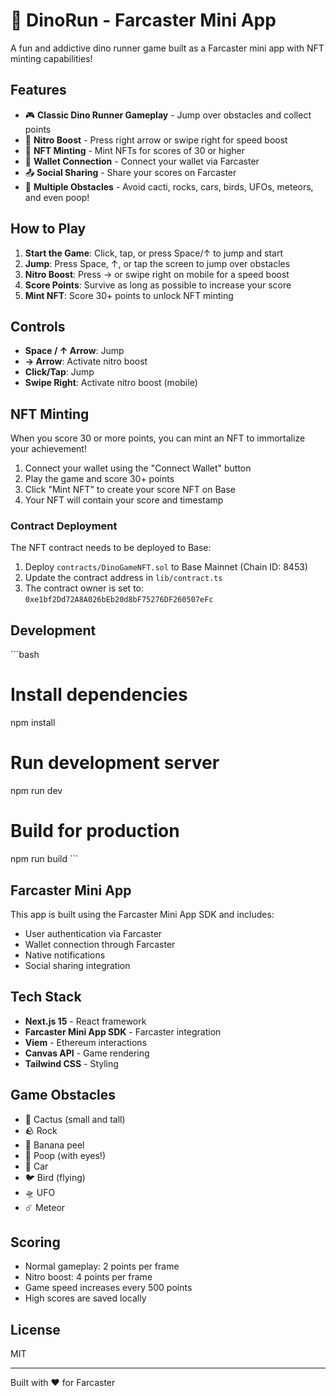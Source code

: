 # 🦕 DinoRun - Farcaster Mini App

A fun and addictive dino runner game built as a Farcaster mini app with NFT minting capabilities!

## Features

- 🎮 **Classic Dino Runner Gameplay** - Jump over obstacles and collect points
- 🚀 **Nitro Boost** - Press right arrow or swipe right for speed boost
- 🎨 **NFT Minting** - Mint NFTs for scores of 30 or higher
- 🔗 **Wallet Connection** - Connect your wallet via Farcaster
- 📤 **Social Sharing** - Share your scores on Farcaster
- 🎯 **Multiple Obstacles** - Avoid cacti, rocks, cars, birds, UFOs, meteors, and even poop!

## How to Play

1. **Start the Game**: Click, tap, or press Space/↑ to jump and start
2. **Jump**: Press Space, ↑, or tap the screen to jump over obstacles
3. **Nitro Boost**: Press → or swipe right on mobile for a speed boost
4. **Score Points**: Survive as long as possible to increase your score
5. **Mint NFT**: Score 30+ points to unlock NFT minting

## Controls

- **Space / ↑ Arrow**: Jump
- **→ Arrow**: Activate nitro boost
- **Click/Tap**: Jump
- **Swipe Right**: Activate nitro boost (mobile)

## NFT Minting

When you score 30 or more points, you can mint an NFT to immortalize your achievement!

1. Connect your wallet using the "Connect Wallet" button
2. Play the game and score 30+ points
3. Click "Mint NFT" to create your score NFT on Base
4. Your NFT will contain your score and timestamp

### Contract Deployment

The NFT contract needs to be deployed to Base:

1. Deploy `contracts/DinoGameNFT.sol` to Base Mainnet (Chain ID: 8453)
2. Update the contract address in `lib/contract.ts`
3. The contract owner is set to: `0xe1bf2Dd72A8A026bEb20d8bF75276DF260507eFc`

## Development

\`\`\`bash
# Install dependencies
npm install

# Run development server
npm run dev

# Build for production
npm run build
\`\`\`

## Farcaster Mini App

This app is built using the Farcaster Mini App SDK and includes:

- User authentication via Farcaster
- Wallet connection through Farcaster
- Native notifications
- Social sharing integration

## Tech Stack

- **Next.js 15** - React framework
- **Farcaster Mini App SDK** - Farcaster integration
- **Viem** - Ethereum interactions
- **Canvas API** - Game rendering
- **Tailwind CSS** - Styling

## Game Obstacles

- 🌵 Cactus (small and tall)
- 🪨 Rock
- 🍌 Banana peel
- 💩 Poop (with eyes!)
- 🚗 Car
- 🐦 Bird (flying)
- 🛸 UFO
- ☄️ Meteor

## Scoring

- Normal gameplay: 2 points per frame
- Nitro boost: 4 points per frame
- Game speed increases every 500 points
- High scores are saved locally

## License

MIT

---

Built with ❤️ for Farcaster

